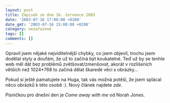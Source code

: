 ```yaml
---
layout: post
title: Zápisek ze dne 16. července 2003
date: '2003-07-16 17:00:00 +0200'
date_gmt: '2003-07-16 15:00:00 +0200'
category: nezařazené
tags: []
comments: []
---
```

<p>Opravil jsem nějaké nejviditelnější chybky, co jsem objevil, trochu jsem dodělal styly a doufám, že už   to začíná být koukatelné. Teď už by se tenhle web měl dát bez problémů zvětšovat/zmenšovat, akorát v rozlišeních   větších než 1024*768 to začíná dělat škaredé věci s obrázky...</p>
<p>Pokud si ještě pamatujete na Huga, tak vás možná potěší, že jsem splácal něco obrázků k této osobě :). Nový   článek najdete <i title="tady býval odkaz na soubor 'hugo_pics.htm'">zde</i>.
<p>Písničkou pro dnešní den je <i title="tady býval odkaz na soubor 'come_away.htm'">Come away with me</i> od Norah Jones.</p>
